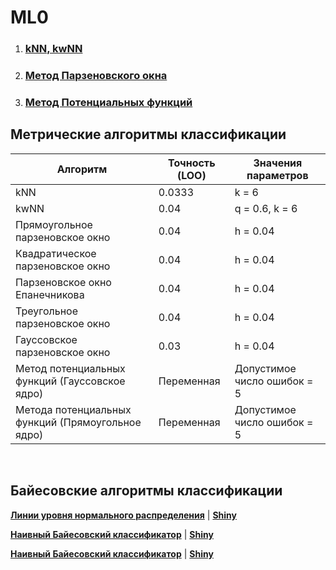 # ML0

1. ### [kNN, kwNN](/lab1)
1. ### [Метод Парзеновского окна](/lab2)
1. ### [Метод Потенциальных функций](/lab3)

## Метрические алгоритмы классификации
| Алгоритм      | Точность (LOO)|   Значения параметров|
| ------------- | ------------- | -------------------- |
| kNN           | 0.0333        |  k = 6               |
| kwNN          | 0.04          |  q = 0.6, k = 6     |
| Прямоугольное парзеновское окно | 0.04  | h = 0.04|
| Квадратическое парзеновское окно |  0.04            | h = 0.04 |
| Парзеновское окно Епанечникова|  0.04            | h =  0.04 |
| Треугольное парзеновское окно |   0.04            | h =  0.04 |
| Гауссовское парзеновское окно |    0.03           | h =  0.04 |
| Метод потенциальных функций (Гауссовское ядро) | Переменная | Допустимое число ошибок = 5 |
| Метода потенциальных функций (Прямоугольное ядро) | Переменная | Допустимое число ошибок = 5 |
<br/>

## Байесовские алгоритмы классификации
[**Линии уровня нормального распределения**](https://github.com/alexlapiy/ML0/tree/master/lab5)
| [**Shiny**](https://alexlapiy.shinyapps.io/lab5/)

[**Наивный Байесовский классификатор**](https://github.com/alexlapiy/ML0/tree/master/lab6)
| [**Shiny**](https://alexlapiy.shinyapps.io/lab6/)

[**Наивный Байесовский классификатор**](https://github.com/alexlapiy/ML0/tree/master/lab7)
| [**Shiny**](https://alexlapiy.shinyapps.io/lab7/)

